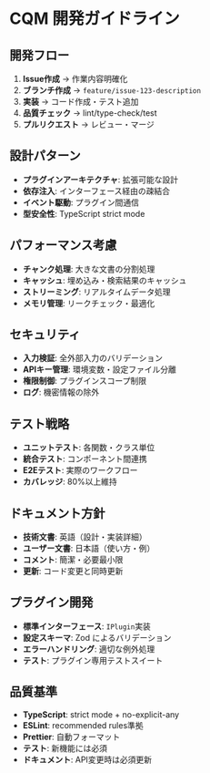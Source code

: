 # CQM 開発ガイドライン

## 開発フロー
1. **Issue作成** → 作業内容明確化
2. **ブランチ作成** → `feature/issue-123-description`
3. **実装** → コード作成・テスト追加
4. **品質チェック** → lint/type-check/test
5. **プルリクエスト** → レビュー・マージ

## 設計パターン
- **プラグインアーキテクチャ**: 拡張可能な設計
- **依存注入**: インターフェース経由の疎結合
- **イベント駆動**: プラグイン間通信
- **型安全性**: TypeScript strict mode

## パフォーマンス考慮
- **チャンク処理**: 大きな文書の分割処理
- **キャッシュ**: 埋め込み・検索結果のキャッシュ
- **ストリーミング**: リアルタイムデータ処理
- **メモリ管理**: リークチェック・最適化

## セキュリティ
- **入力検証**: 全外部入力のバリデーション
- **APIキー管理**: 環境変数・設定ファイル分離
- **権限制御**: プラグインスコープ制限
- **ログ**: 機密情報の除外

## テスト戦略
- **ユニットテスト**: 各関数・クラス単位
- **統合テスト**: コンポーネント間連携
- **E2Eテスト**: 実際のワークフロー
- **カバレッジ**: 80%以上維持

## ドキュメント方針
- **技術文書**: 英語（設計・実装詳細）
- **ユーザー文書**: 日本語（使い方・例）
- **コメント**: 簡潔・必要最小限
- **更新**: コード変更と同時更新

## プラグイン開発
- **標準インターフェース**: `IPlugin`実装
- **設定スキーマ**: Zod によるバリデーション
- **エラーハンドリング**: 適切な例外処理
- **テスト**: プラグイン専用テストスイート

## 品質基準
- **TypeScript**: strict mode + no-explicit-any
- **ESLint**: recommended rules準拠
- **Prettier**: 自動フォーマット
- **テスト**: 新機能には必須
- **ドキュメント**: API変更時は必須更新